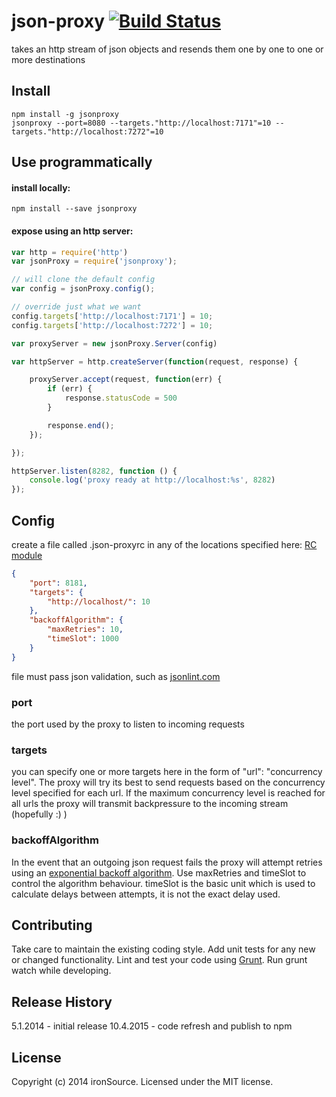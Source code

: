 # json-proxy [![Build Status](https://secure.travis-ci.org/ironSource/json-proxy.png?branch=master)](http://travis-ci.org/ironSource/json-proxy)

takes an http stream of json objects and resends them one by one to one or more destinations

## Install
```
npm install -g jsonproxy
jsonproxy --port=8080 --targets."http://localhost:7171"=10 --targets."http://localhost:7272"=10
```

## Use programmatically
#### install locally:
```
npm install --save jsonproxy
```

#### expose using an http server:
```javascript
var http = require('http')
var jsonProxy = require('jsonproxy');

// will clone the default config
var config = jsonProxy.config();

// override just what we want
config.targets['http://localhost:7171'] = 10;
config.targets['http://localhost:7272'] = 10;

var proxyServer = new jsonProxy.Server(config)

var httpServer = http.createServer(function(request, response) {

    proxyServer.accept(request, function(err) {
        if (err) {
            response.statusCode = 500
        }

        response.end();
    });

});

httpServer.listen(8282, function () {
    console.log('proxy ready at http://localhost:%s', 8282)
});

```
## Config
create a file called .json-proxyrc in any of the locations specified here: [RC module](https://github.com/dominictarr/rc)
```json
{
	"port": 8181,
	"targets": {
		"http://localhost/": 10
	},
	"backoffAlgorithm": {
		"maxRetries": 10,
		"timeSlot": 1000
	}
}
```
file must pass json validation, such as [jsonlint.com](http://jsonlint.com/)

### port
the port used by the proxy to listen to incoming requests

### targets
you can specify one or more targets here in the form of "url": "concurrency level". The proxy will try its best to send requests based on the concurrency level specified for each url. If the maximum concurrency level is reached for all urls the proxy will transmit backpressure to the incoming stream (hopefully :) )

### backoffAlgorithm
In the event that an outgoing json request fails the proxy will attempt retries using an [exponential backoff algorithm](http://en.wikipedia.org/wiki/Exponential_backoff). Use maxRetries and timeSlot to control the algorithm behaviour. timeSlot is the basic unit which is used to calculate delays between attempts, it is not the exact delay used.

## Contributing
Take care to maintain the existing coding style. Add unit tests for any new or changed functionality. Lint and test your code using [Grunt](http://gruntjs.com/). Run grunt watch while developing.

## Release History
5.1.2014 - initial release
10.4.2015 - code refresh and publish to npm

## License
Copyright (c) 2014 ironSource. Licensed under the MIT license.
